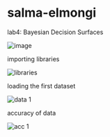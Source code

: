 # salma-elmongi


lab4: Bayesian Decision Surfaces


![image](https://user-images.githubusercontent.com/117605778/216795617-621dac9a-ae9b-499e-8a41-643715105971.png)


importing libraries 


![libraries](https://user-images.githubusercontent.com/117605778/216795764-75596ffa-e147-4148-916f-35bf25c19108.png)


loading the first dataset


![data 1](https://user-images.githubusercontent.com/117605778/216795864-66f6e59f-281d-4651-9879-1c7dd779c11c.png)


accuracy of data

![acc 1](https://user-images.githubusercontent.com/117605778/216795926-7c15541e-971e-44b0-b38c-a4f980bce40b.png)
